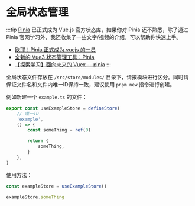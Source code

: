 # 全局状态管理

:::tip
[Pinia](https://pinia.vuejs.org/) 已正式成为 Vue.js 官方状态库，如果你对 Pinia 还不熟悉，除了通过 Pinia 官网学习外，我还收集了一些文字/视频的介绍，可以帮助你快速上手。

- [欧耶！Pinia 正式成为 vuejs 的一员](https://mp.weixin.qq.com/s/_OlLFedVJfyEapGzYFETuw)
- [全新的 Vue3 状态管理工具：Pinia](https://mp.weixin.qq.com/s/4B-ZzOXdYrF-Auvm_wWBVQ)
- [【探索学习】面向未来的 Vuex -- pinia](https://www.bilibili.com/video/BV1Mb4y1X7NL/)
  :::

全局状态文件存放在 `/src/store/modules/` 目录下，请按模块进行区分。同时请保证文件名和文件内唯一ID保持一致，建议使用 `pnpm new` 指令进行创建。

例如新建一个 `example.ts` 的文件：

```ts
export const useExampleStore = defineStore(
    // 唯一ID
    'example',
    () => {
        const someThing = ref(0)

        return {
            someThing,
        }
    },
)
```

使用方法：

```ts
const exampleStore = useExampleStore()

exampleStore.someThing
```

